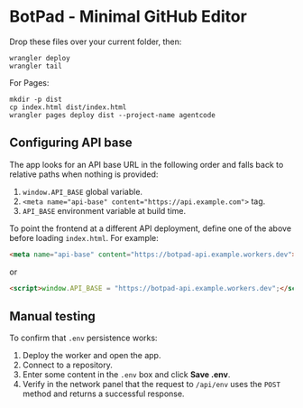 # BotPad - Minimal GitHub Editor

Drop these files over your current folder, then:

```
wrangler deploy
wrangler tail
```

For Pages:

```
mkdir -p dist
cp index.html dist/index.html
wrangler pages deploy dist --project-name agentcode
```

## Configuring API base

The app looks for an API base URL in the following order and falls back to
relative paths when nothing is provided:

1. `window.API_BASE` global variable.
2. `<meta name="api-base" content="https://api.example.com">` tag.
3. `API_BASE` environment variable at build time.

To point the frontend at a different API deployment, define one of the above
before loading `index.html`. For example:

```html
<meta name="api-base" content="https://botpad-api.example.workers.dev">
```

or

```html
<script>window.API_BASE = "https://botpad-api.example.workers.dev";</script>
```

## Manual testing

To confirm that `.env` persistence works:

1. Deploy the worker and open the app.
2. Connect to a repository.
3. Enter some content in the `.env` box and click **Save .env**.
4. Verify in the network panel that the request to `/api/env` uses the `POST` method and returns a successful response.

